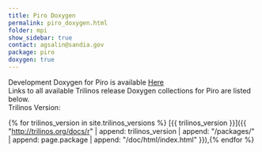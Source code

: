```yaml
---
title: Piro Doxygen
permalink: piro_doxygen.html
folder: mpi
show_sidebar: true
contact: agsalin@sandia.gov
package: piro
doxygen: true
---
```


Development Doxygen for Piro is available [Here](http://trilinos.org/docs/dev/packages/piro/doc/html/index.html)  
Links to all available Trilinos release Doxygen collections for Piro are listed below.  
Trilinos Version:

{% for trilinos_version in site.trilinos_versions %}
[{{ trilinos_version }}]({{ "http://trilinos.org/docs/r" | append: trilinos_version | append: "/packages/" | append: page.package | append: "/doc/html/index.html" }}),{% endfor %}

